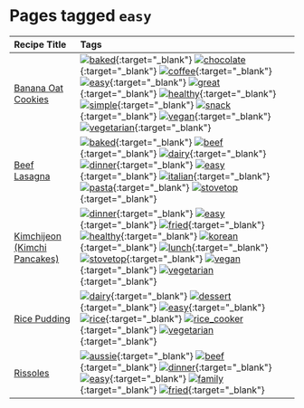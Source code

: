 # Pages tagged `easy`

|Recipe Title|Tags
|:---|:---|
|[Banana Oat Cookies](../recipes/bananaoatcookies.md)|[![baked](https://img.shields.io/badge/tag-baked-c5d714)](tags/baked.md){:target="_blank"} [![chocolate](https://img.shields.io/badge/tag-chocolate-a168f4)](tags/chocolate.md){:target="_blank"} [![coffee](https://img.shields.io/badge/tag-coffee-e2851f)](tags/coffee.md){:target="_blank"} [![easy](https://img.shields.io/badge/tag-easy-72fcc)](tags/easy.md){:target="_blank"} [![great](https://img.shields.io/badge/tag-great-0fcaa)](tags/great.md){:target="_blank"} [![healthy](https://img.shields.io/badge/tag-healthy-7ca620)](tags/healthy.md){:target="_blank"} [![simple](https://img.shields.io/badge/tag-simple-61717a)](tags/simple.md){:target="_blank"} [![snack](https://img.shields.io/badge/tag-snack-33b5de)](tags/snack.md){:target="_blank"} [![vegan](https://img.shields.io/badge/tag-vegan-6f4790)](tags/vegan.md){:target="_blank"} [![vegetarian](https://img.shields.io/badge/tag-vegetarian-473080)](tags/vegetarian.md){:target="_blank"}|
|[Beef Lasagna](../recipes/beeflasagna.md)|[![baked](https://img.shields.io/badge/tag-baked-c5d714)](tags/baked.md){:target="_blank"} [![beef](https://img.shields.io/badge/tag-beef-93e32e)](tags/beef.md){:target="_blank"} [![dairy](https://img.shields.io/badge/tag-dairy-4b9e32)](tags/dairy.md){:target="_blank"} [![dinner](https://img.shields.io/badge/tag-dinner-945e60)](tags/dinner.md){:target="_blank"} [![easy](https://img.shields.io/badge/tag-easy-72fcc)](tags/easy.md){:target="_blank"} [![italian](https://img.shields.io/badge/tag-italian-3bf9ab)](tags/italian.md){:target="_blank"} [![pasta](https://img.shields.io/badge/tag-pasta-617c8)](tags/pasta.md){:target="_blank"} [![stovetop](https://img.shields.io/badge/tag-stovetop-9bf4b7)](tags/stovetop.md){:target="_blank"}|
|[Kimchijeon (Kimchi Pancakes)](../recipes/kimchipancakes.md)|[![dinner](https://img.shields.io/badge/tag-dinner-945e60)](tags/dinner.md){:target="_blank"} [![easy](https://img.shields.io/badge/tag-easy-72fcc)](tags/easy.md){:target="_blank"} [![fried](https://img.shields.io/badge/tag-fried-379a95)](tags/fried.md){:target="_blank"} [![healthy](https://img.shields.io/badge/tag-healthy-7ca620)](tags/healthy.md){:target="_blank"} [![korean](https://img.shields.io/badge/tag-korean-4e6ea)](tags/korean.md){:target="_blank"} [![lunch](https://img.shields.io/badge/tag-lunch-be57aa)](tags/lunch.md){:target="_blank"} [![stovetop](https://img.shields.io/badge/tag-stovetop-9bf4b7)](tags/stovetop.md){:target="_blank"} [![vegan](https://img.shields.io/badge/tag-vegan-6f4790)](tags/vegan.md){:target="_blank"} [![vegetarian](https://img.shields.io/badge/tag-vegetarian-473080)](tags/vegetarian.md){:target="_blank"}|
|[Rice Pudding](../recipes/ricepudding.md)|[![dairy](https://img.shields.io/badge/tag-dairy-4b9e32)](tags/dairy.md){:target="_blank"} [![dessert](https://img.shields.io/badge/tag-dessert-84f8cf)](tags/dessert.md){:target="_blank"} [![easy](https://img.shields.io/badge/tag-easy-72fcc)](tags/easy.md){:target="_blank"} [![rice](https://img.shields.io/badge/tag-rice-25a9f1)](tags/rice.md){:target="_blank"} [![rice_cooker](https://img.shields.io/badge/tag-rice_cooker-f6b493)](tags/rice_cooker.md){:target="_blank"} [![vegetarian](https://img.shields.io/badge/tag-vegetarian-473080)](tags/vegetarian.md){:target="_blank"}|
|[Rissoles](../recipes/rissoles.md)|[![aussie](https://img.shields.io/badge/tag-aussie-25d3f)](tags/aussie.md){:target="_blank"} [![beef](https://img.shields.io/badge/tag-beef-93e32e)](tags/beef.md){:target="_blank"} [![dinner](https://img.shields.io/badge/tag-dinner-945e60)](tags/dinner.md){:target="_blank"} [![easy](https://img.shields.io/badge/tag-easy-72fcc)](tags/easy.md){:target="_blank"} [![family](https://img.shields.io/badge/tag-family-f05668)](tags/family.md){:target="_blank"} [![fried](https://img.shields.io/badge/tag-fried-379a95)](tags/fried.md){:target="_blank"}|